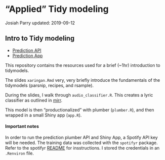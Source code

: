 “Applied” Tidy modeling
================
Josiah Parry
updated: 2019-09-12

## Intro to Tidy modeling

  - [Prediction API](https://colorado.rstudio.com/rsc/genre-pred/)
  - [Prediction
    App](https://colorado.rstudio.com/rsc/hiphop-or-country/)

This repository contains the resources used for a brief (~1hr)
introduction to tidymodels.

The slides `xaringan.Rmd` very, very briefly introduce the fundamentals
of the tidymodels (parsnip, recipes, and rsample).

During the slides, I walk through `audio_classifier.R`. This creates a
lyric classifier as outlined in [mirr](https://mirr.netlify.com).

This model is then “productionalized” with plumber (`plumber.R`), and
then wrapped in a small Shiny app (`app.R`).

#### Important notes

In order to run the prediction plumber API and Shiny App, a Spotify API
key will be needed. The training data was collected with the `spotifyr`
package. Refer to the spotifyr
[README](https://github.com/charlie86/spotifyr/) for insstructions. I
stored the credentials in an `.Renviron` file.

